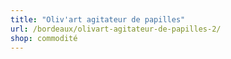 ```yaml
---
title: "Oliv'art agitateur de papilles"
url: /bordeaux/olivart-agitateur-de-papilles-2/
shop: commodité
---
```


